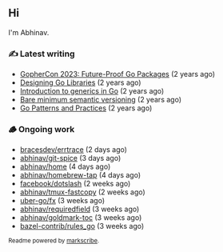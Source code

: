 ## Hi

I'm Abhinav.

### ✍️ Latest writing


- [GopherCon 2023: Future-Proof Go Packages](https://abhinavg.net/2023/09/27/future-proof-packages/) (2 years ago)
- [Designing Go Libraries](https://abhinavg.net/2022/12/06/designing-go-libraries/) (2 years ago)
- [Introduction to generics in Go](https://abhinavg.net/2022/11/23/generics-intro/) (2 years ago)
- [Bare minimum semantic versioning](https://abhinavg.net/2022/11/07/semver/) (2 years ago)
- [Go Patterns and Practices](https://abhinavg.net/2022/09/19/go-patterns-and-practices-talk/) (2 years ago)

### 🪵 Ongoing work


- [bracesdev/errtrace](https://github.com/bracesdev/errtrace) (2 days ago)
- [abhinav/git-spice](https://github.com/abhinav/git-spice) (3 days ago)
- [abhinav/home](https://github.com/abhinav/home) (4 days ago)
- [abhinav/homebrew-tap](https://github.com/abhinav/homebrew-tap) (4 days ago)
- [facebook/dotslash](https://github.com/facebook/dotslash) (2 weeks ago)
- [abhinav/tmux-fastcopy](https://github.com/abhinav/tmux-fastcopy) (2 weeks ago)
- [uber-go/fx](https://github.com/uber-go/fx) (3 weeks ago)
- [abhinav/requiredfield](https://github.com/abhinav/requiredfield) (3 weeks ago)
- [abhinav/goldmark-toc](https://github.com/abhinav/goldmark-toc) (3 weeks ago)
- [bazel-contrib/rules_go](https://github.com/bazel-contrib/rules_go) (3 weeks ago)

<sub>Readme powered by [markscribe](https://github.com/muesli/markscribe).</sub>
